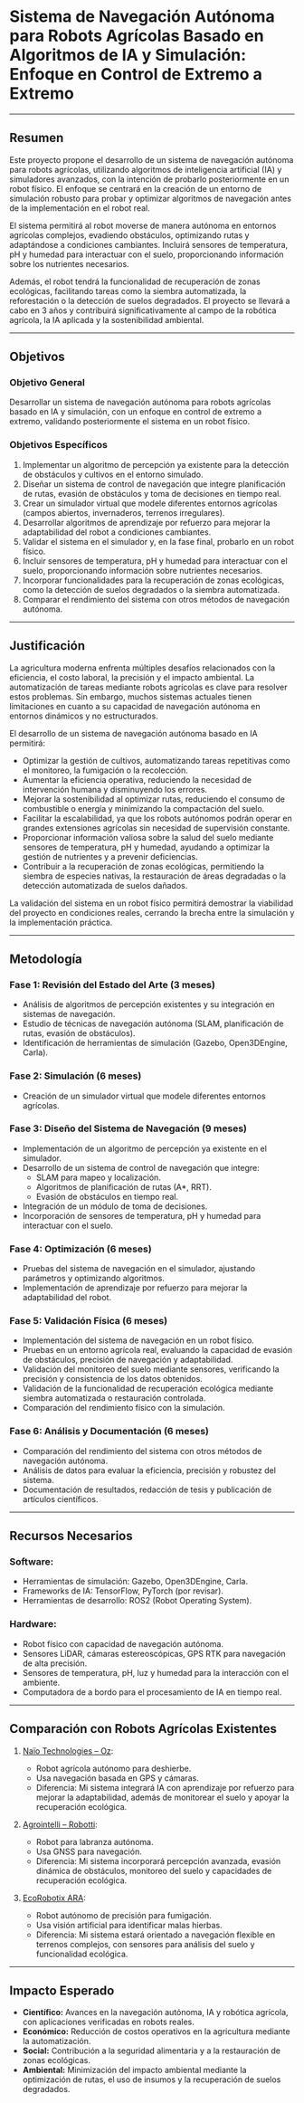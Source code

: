 # Sistema de Navegación Autónoma para Robots Agrícolas Basado en Algoritmos de IA y Simulación: Enfoque en Control de Extremo a Extremo

---

## Resumen
Este proyecto propone el desarrollo de un sistema de navegación autónoma para robots agrícolas, utilizando algoritmos de inteligencia artificial (IA) y simuladores avanzados, con la intención de probarlo posteriormente en un robot físico. El enfoque se centrará en la creación de un entorno de simulación robusto para probar y optimizar algoritmos de navegación antes de la implementación en el robot real. 

El sistema permitirá al robot moverse de manera autónoma en entornos agrícolas complejos, evadiendo obstáculos, optimizando rutas y adaptándose a condiciones cambiantes. Incluirá sensores de temperatura, pH y humedad para interactuar con el suelo, proporcionando información sobre los nutrientes necesarios. 

Además, el robot tendrá la funcionalidad de recuperación de zonas ecológicas, facilitando tareas como la siembra automatizada, la reforestación o la detección de suelos degradados. El proyecto se llevará a cabo en 3 años y contribuirá significativamente al campo de la robótica agrícola, la IA aplicada y la sostenibilidad ambiental.

---

## Objetivos

### Objetivo General
Desarrollar un sistema de navegación autónoma para robots agrícolas basado en IA y simulación, con un enfoque en control de extremo a extremo, validando posteriormente el sistema en un robot físico.

### Objetivos Específicos
1. Implementar un algoritmo de percepción ya existente para la detección de obstáculos y cultivos en el entorno simulado.  
2. Diseñar un sistema de control de navegación que integre planificación de rutas, evasión de obstáculos y toma de decisiones en tiempo real.  
3. Crear un simulador virtual que modele diferentes entornos agrícolas (campos abiertos, invernaderos, terrenos irregulares).  
4. Desarrollar algoritmos de aprendizaje por refuerzo para mejorar la adaptabilidad del robot a condiciones cambiantes.  
5. Validar el sistema en el simulador y, en la fase final, probarlo en un robot físico.  
6. Incluir sensores de temperatura, pH y humedad para interactuar con el suelo, proporcionando información sobre nutrientes necesarios.  
7. Incorporar funcionalidades para la recuperación de zonas ecológicas, como la detección de suelos degradados o la siembra automatizada.  
8. Comparar el rendimiento del sistema con otros métodos de navegación autónoma.  

---

## Justificación
La agricultura moderna enfrenta múltiples desafíos relacionados con la eficiencia, el costo laboral, la precisión y el impacto ambiental. La automatización de tareas mediante robots agrícolas es clave para resolver estos problemas. Sin embargo, muchos sistemas actuales tienen limitaciones en cuanto a su capacidad de navegación autónoma en entornos dinámicos y no estructurados.

El desarrollo de un sistema de navegación autónoma basado en IA permitirá:  
- Optimizar la gestión de cultivos, automatizando tareas repetitivas como el monitoreo, la fumigación o la recolección.  
- Aumentar la eficiencia operativa, reduciendo la necesidad de intervención humana y disminuyendo los errores.  
- Mejorar la sostenibilidad al optimizar rutas, reduciendo el consumo de combustible o energía y minimizando la compactación del suelo.  
- Facilitar la escalabilidad, ya que los robots autónomos podrán operar en grandes extensiones agrícolas sin necesidad de supervisión constante.  
- Proporcionar información valiosa sobre la salud del suelo mediante sensores de temperatura, pH y humedad, ayudando a optimizar la gestión de nutrientes y a prevenir deficiencias.  
- Contribuir a la recuperación de zonas ecológicas, permitiendo la siembra de especies nativas, la restauración de áreas degradadas o la detección automatizada de suelos dañados.  

La validación del sistema en un robot físico permitirá demostrar la viabilidad del proyecto en condiciones reales, cerrando la brecha entre la simulación y la implementación práctica.

---

## Metodología

### Fase 1: Revisión del Estado del Arte (3 meses)
- Análisis de algoritmos de percepción existentes y su integración en sistemas de navegación.  
- Estudio de técnicas de navegación autónoma (SLAM, planificación de rutas, evasión de obstáculos).  
- Identificación de herramientas de simulación (Gazebo, Open3DEngine, Carla).  

### Fase 2: Simulación (6 meses)
- Creación de un simulador virtual que modele diferentes entornos agrícolas.  

### Fase 3: Diseño del Sistema de Navegación (9 meses)
- Implementación de un algoritmo de percepción ya existente en el simulador.  
- Desarrollo de un sistema de control de navegación que integre:  
  - SLAM para mapeo y localización.  
  - Algoritmos de planificación de rutas (A*, RRT).  
  - Evasión de obstáculos en tiempo real.  
- Integración de un módulo de toma de decisiones.  
- Incorporación de sensores de temperatura, pH y humedad para interactuar con el suelo.  

### Fase 4: Optimización (6 meses)
- Pruebas del sistema de navegación en el simulador, ajustando parámetros y optimizando algoritmos.  
- Implementación de aprendizaje por refuerzo para mejorar la adaptabilidad del robot.  

### Fase 5: Validación Física (6 meses)
- Implementación del sistema de navegación en un robot físico.  
- Pruebas en un entorno agrícola real, evaluando la capacidad de evasión de obstáculos, precisión de navegación y adaptabilidad.  
- Validación del monitoreo del suelo mediante sensores, verificando la precisión y consistencia de los datos obtenidos.  
- Validación de la funcionalidad de recuperación ecológica mediante siembra automatizada o restauración controlada.  
- Comparación del rendimiento físico con la simulación.  

### Fase 6: Análisis y Documentación (6 meses)
- Comparación del rendimiento del sistema con otros métodos de navegación autónoma.  
- Análisis de datos para evaluar la eficiencia, precisión y robustez del sistema.  
- Documentación de resultados, redacción de tesis y publicación de artículos científicos.  

---

## Recursos Necesarios

### Software:
- Herramientas de simulación: Gazebo, Open3DEngine, Carla.  
- Frameworks de IA: TensorFlow, PyTorch (por revisar).  
- Herramientas de desarrollo: ROS2 (Robot Operating System).  

### Hardware:
- Robot físico con capacidad de navegación autónoma.  
- Sensores LiDAR, cámaras estereoscópicas, GPS RTK para navegación de alta precisión.  
- Sensores de temperatura, pH, luz y humedad para la interacción con el ambiente.  
- Computadora de a bordo para el procesamiento de IA en tiempo real.  

---

## Comparación con Robots Agrícolas Existentes

1. [Naïo Technologies – Oz](https://www.naio-technologies.com/en/oz-robot/):  
   - Robot agrícola autónomo para deshierbe.  
   - Usa navegación basada en GPS y cámaras.  
   - Diferencia: Mi sistema integrará IA con aprendizaje por refuerzo para mejorar la adaptabilidad, además de monitorear el suelo y apoyar la recuperación ecológica.  

2. [Agrointelli – Robotti](https://www.agrointelli.com/robotti/):  
   - Robot para labranza autónoma.  
   - Usa GNSS para navegación.  
   - Diferencia: Mi sistema incorporará percepción avanzada, evasión dinámica de obstáculos, monitoreo del suelo y capacidades de recuperación ecológica.  

3. [EcoRobotix ARA](https://www.ecorobotix.com/en/ara):  
   - Robot autónomo de precisión para fumigación.  
   - Usa visión artificial para identificar malas hierbas.  
   - Diferencia: Mi sistema estará orientado a navegación flexible en terrenos complejos, con sensores para análisis del suelo y funcionalidad ecológica.  

---

## Impacto Esperado

- **Científico:** Avances en la navegación autónoma, IA y robótica agrícola, con aplicaciones verificadas en robots reales.  
- **Económico:** Reducción de costos operativos en la agricultura mediante la automatización.  
- **Social:** Contribución a la seguridad alimentaria y a la restauración de zonas ecológicas.  
- **Ambiental:** Minimización del impacto ambiental mediante la optimización de rutas, el uso de insumos y la recuperación de suelos degradados.  
